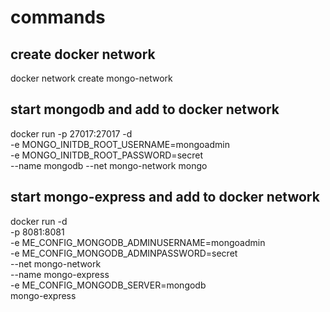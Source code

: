 # commands

## create docker network
docker network create mongo-network

## start mongodb and add to docker network
docker run -p 27017:27017 -d \
-e MONGO_INITDB_ROOT_USERNAME=mongoadmin \
-e MONGO_INITDB_ROOT_PASSWORD=secret \
--name mongodb --net mongo-network mongo

## start mongo-express and add to docker network
docker run -d \
-p 8081:8081 \
-e ME_CONFIG_MONGODB_ADMINUSERNAME=mongoadmin \
-e ME_CONFIG_MONGODB_ADMINPASSWORD=secret \
--net mongo-network \
--name mongo-express \
-e ME_CONFIG_MONGODB_SERVER=mongodb \
mongo-express
